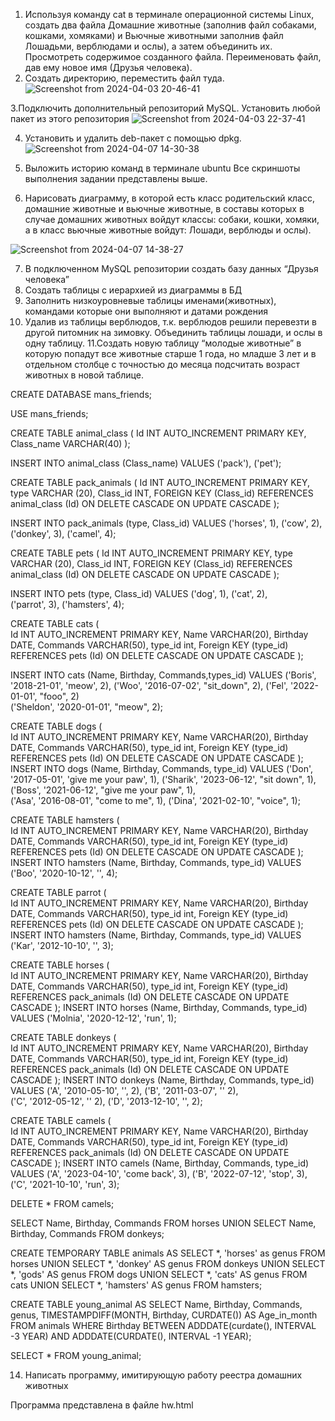 1. Используя команду cat в терминале операционной системы Linux, создать
два файла Домашние животные (заполнив файл собаками, кошками,
хомяками) и Вьючные животными заполнив файл Лошадьми, верблюдами и
ослы), а затем объединить их. Просмотреть содержимое созданного файла.
Переименовать файл, дав ему новое имя (Друзья человека).
2. Создать директорию, переместить файл туда.
![Screenshot from 2024-04-03 20-46-41](https://github.com/kmss13/HomeWorkFinal/assets/94681910/80e1c094-3416-473f-a965-245aebb737fe)


3.Подключить дополнительный репозиторий MySQL. Установить любой пакет
из этого репозитория
![Screenshot from 2024-04-03 22-37-41](https://github.com/kmss13/HomeWorkFinal/assets/94681910/4d3594e2-a6df-4cb2-963b-f891aa353e36)

4. Установить и удалить deb-пакет с помощью dpkg.
   ![Screenshot from 2024-04-07 14-30-38](https://github.com/kmss13/HomeWorkFinal/assets/94681910/e60d1b57-bfae-4b62-b789-4c3589624b7f)

5. Выложить историю команд в терминале ubuntu
Все скриншоты выполнения задании представлены выше.

6. Нарисовать диаграмму, в которой есть класс родительский класс, домашние
животные и вьючные животные, в составы которых в случае домашних
животных войдут классы: собаки, кошки, хомяки, а в класс вьючные животные
войдут: Лошади, верблюды и ослы).


![Screenshot from 2024-04-07 14-38-27](https://github.com/kmss13/HomeWorkFinal/assets/94681910/f5cc744d-a181-4ce2-b6de-9cf94f68bb53)

7. В подключенном MySQL репозитории создать базу данных “Друзья
человека”
8. Создать таблицы с иерархией из диаграммы в БД
9. Заполнить низкоуровневые таблицы именами(животных), командами
которые они выполняют и датами рождения
10. Удалив из таблицы верблюдов, т.к. верблюдов решили перевезти в другой
питомник на зимовку. Объединить таблицы лошади, и ослы в одну таблицу.
11.Создать новую таблицу “молодые животные” в которую попадут все
животные старше 1 года, но младше 3 лет и в отдельном столбце с точностью
до месяца подсчитать возраст животных в новой таблице.

CREATE DATABASE  mans_friends;

USE mans_friends;

CREATE TABLE animal_class
(
	Id INT AUTO_INCREMENT PRIMARY KEY, 
	Class_name VARCHAR(40)
);

INSERT INTO animal_class (Class_name)
VALUES ('pack'),
('pet');  


CREATE TABLE pack_animals
(
	  Id INT AUTO_INCREMENT PRIMARY KEY,
    type VARCHAR (20),
    Class_id INT,
    FOREIGN KEY (Class_id) REFERENCES animal_class (Id) ON DELETE CASCADE ON UPDATE CASCADE
);

INSERT INTO pack_animals (type, Class_id)
VALUES ('horses', 1),
('cow', 2),  
('donkey', 3),
('camel', 4); 
    
CREATE TABLE pets
(
	  Id INT AUTO_INCREMENT PRIMARY KEY,
    type VARCHAR (20),
    Class_id INT,
    FOREIGN KEY (Class_id) REFERENCES animal_class (Id) ON DELETE CASCADE ON UPDATE CASCADE
);

INSERT INTO pets (type, Class_id)
VALUES ('dog', 1),
('cat', 2),  
('parrot', 3),
('hamsters', 4); 

CREATE TABLE cats 
(       
    Id INT AUTO_INCREMENT PRIMARY KEY, 
    Name VARCHAR(20), 
    Birthday DATE,
    Commands VARCHAR(50),
    type_id int,
    Foreign KEY (type_id) REFERENCES pets (Id) ON DELETE CASCADE ON UPDATE CASCADE
);


INSERT INTO cats (Name, Birthday, Commands,types_id)
VALUES ('Boris', '2018-21-01', 'meow', 2),
('Woo', '2016-07-02', "sit_down", 2),
('Fel', '2022-01-01', "fooo", 2)  
('Sheldon', '2020-01-01', "meow", 2); 

CREATE TABLE dogs 
(       
    Id INT AUTO_INCREMENT PRIMARY KEY, 
    Name VARCHAR(20), 
    Birthday DATE,
    Commands VARCHAR(50),
    type_id int,
    Foreign KEY (type_id) REFERENCES pets (Id) ON DELETE CASCADE ON UPDATE CASCADE
);
INSERT INTO dogs (Name, Birthday, Commands, type_id)
VALUES ('Don', '2017-05-01', 'give me your paw', 1),
('Sharik', '2023-06-12', "sit down", 1),
('Boss', '2021-06-12', "give me your paw", 1),  
('Asa', '2016-08-01', "come to me", 1), 
('Dina', '2021-02-10', "voice", 1);

CREATE TABLE hamsters 
(       
    Id INT AUTO_INCREMENT PRIMARY KEY, 
    Name VARCHAR(20), 
    Birthday DATE,
    Commands VARCHAR(50),
    type_id int,
    Foreign KEY (type_id) REFERENCES pets (Id) ON DELETE CASCADE ON UPDATE CASCADE
);
INSERT INTO hamsters (Name, Birthday, Commands, type_id)
VALUES ('Boo', '2020-10-12', '', 4);

CREATE TABLE parrot 
(       
    Id INT AUTO_INCREMENT PRIMARY KEY, 
    Name VARCHAR(20), 
    Birthday DATE,
    Commands VARCHAR(50),
    type_id int,
    Foreign KEY (type_id) REFERENCES pets (Id) ON DELETE CASCADE ON UPDATE CASCADE
);
INSERT INTO hamsters (Name, Birthday, Commands, type_id)
VALUES ('Kar', '2012-10-10', '', 3);


CREATE TABLE horses 
(       
    Id INT AUTO_INCREMENT PRIMARY KEY, 
    Name VARCHAR(20), 
    Birthday DATE,
    Commands VARCHAR(50),
    type_id int,
    Foreign KEY (type_id) REFERENCES pack_animals (Id) ON DELETE CASCADE ON UPDATE CASCADE
);
INSERT INTO horses (Name, Birthday, Commands, type_id)
VALUES ('Molnia', '2020-12-12', 'run', 1);

CREATE TABLE donkeys 
(       
    Id INT AUTO_INCREMENT PRIMARY KEY, 
    Name VARCHAR(20), 
    Birthday DATE,
    Commands VARCHAR(50),
    type_id int,
    Foreign KEY (type_id) REFERENCES pack_animals (Id) ON DELETE CASCADE ON UPDATE CASCADE
);
INSERT INTO donkeys (Name, Birthday, Commands, type_id)
VALUES ('A', '2010-05-10', '', 2),
('B', '2011-03-07', '' 2),  
('C', '2012-05-12', '' 2), 
('D', '2013-12-10', '', 2);

CREATE TABLE camels 
(       
    Id INT AUTO_INCREMENT PRIMARY KEY, 
    Name VARCHAR(20), 
    Birthday DATE,
    Commands VARCHAR(50),
    type_id int,
    Foreign KEY (type_id) REFERENCES pack_animals (Id) ON DELETE CASCADE ON UPDATE CASCADE
);
INSERT INTO camels (Name, Birthday, Commands, type_id)
VALUES ('A', '2023-04-10', 'come back', 3),
('B', '2022-07-12', 'stop', 3),   
('C', '2021-10-10', 'run', 3);
  

DELETE * FROM camels;

SELECT Name, Birthday, Commands FROM horses
UNION SELECT  Name, Birthday, Commands FROM donkeys;


CREATE TEMPORARY TABLE animals AS 
SELECT *, 'horses' as genus FROM horses
UNION SELECT *, 'donkey' AS genus FROM donkeys
UNION SELECT *, 'gods' AS genus FROM dogs
UNION SELECT *, 'cats' AS genus FROM cats
UNION SELECT *, 'hamsters' AS genus FROM hamsters;

CREATE TABLE young_animal AS
SELECT Name, Birthday, Commands, genus, TIMESTAMPDIFF(MONTH, Birthday, CURDATE()) AS Age_in_month
FROM animals WHERE Birthday BETWEEN ADDDATE(curdate(), INTERVAL -3 YEAR) AND ADDDATE(CURDATE(), INTERVAL -1 YEAR);
 
SELECT * FROM young_animal;


 14. Написать программу, имитирующую работу реестра домашних животных

Программа представлена в файле hw.html
